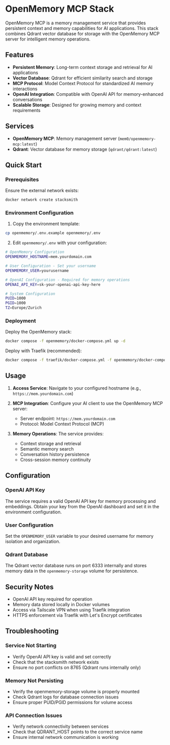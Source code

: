 # OpenMemory MCP Stack

OpenMemory MCP is a memory management service that provides persistent context and memory capabilities for AI applications. This stack combines Qdrant vector database for storage with the OpenMemory MCP server for intelligent memory operations.

## Features

- **Persistent Memory**: Long-term context storage and retrieval for AI applications
- **Vector Database**: Qdrant for efficient similarity search and storage
- **MCP Protocol**: Model Context Protocol for standardized AI memory interactions
- **OpenAI Integration**: Compatible with OpenAI API for memory-enhanced conversations
- **Scalable Storage**: Designed for growing memory and context requirements

## Services

- **OpenMemory MCP**: Memory management server (`mem0/openmemory-mcp:latest`)
- **Qdrant**: Vector database for memory storage (`qdrant/qdrant:latest`)

## Quick Start

### Prerequisites

Ensure the external network exists:
```bash
docker network create stacksmith
```

### Environment Configuration

1. Copy the environment template:
```bash
cp openmemory/.env.example openmemory/.env
```

2. Edit `openmemory/.env` with your configuration:
```bash
# OpenMemory Configuration
OPENMEMORY_HOSTNAME=mem.yourdomain.com

# User Configuration - Set your username
OPENMEMORY_USER=yourusername

# OpenAI Configuration - Required for memory operations
OPENAI_API_KEY=sk-your-openai-api-key-here

# System Configuration
PUID=1000
PGID=1000
TZ=Europe/Zurich
```

### Deployment

Deploy the OpenMemory stack:
```bash
docker compose -f openmemory/docker-compose.yml up -d
```

Deploy with Traefik (recommended):
```bash
docker compose -f traefik/docker-compose.yml -f openmemory/docker-compose.yml up -d
```

## Usage

1. **Access Service**: Navigate to your configured hostname (e.g., `https://mem.yourdomain.com`)

2. **MCP Integration**: Configure your AI client to use the OpenMemory MCP server:
   - Server endpoint: `https://mem.yourdomain.com`
   - Protocol: Model Context Protocol (MCP)

3. **Memory Operations**: The service provides:
   - Context storage and retrieval
   - Semantic memory search
   - Conversation history persistence
   - Cross-session memory continuity

## Configuration

### OpenAI API Key
The service requires a valid OpenAI API key for memory processing and embeddings. Obtain your key from the OpenAI dashboard and set it in the environment configuration.

### User Configuration
Set the `OPENMEMORY_USER` variable to your desired username for memory isolation and organization.

### Qdrant Database
The Qdrant vector database runs on port 6333 internally and stores memory data in the `openmemory-storage` volume for persistence.

## Security Notes

- OpenAI API key required for operation
- Memory data stored locally in Docker volumes
- Access via Tailscale VPN when using Traefik integration
- HTTPS enforcement via Traefik with Let's Encrypt certificates

## Troubleshooting

### Service Not Starting
- Verify OpenAI API key is valid and set correctly
- Check that the stacksmith network exists
- Ensure no port conflicts on 8765 (Qdrant runs internally only)

### Memory Not Persisting
- Verify the openmemory-storage volume is properly mounted
- Check Qdrant logs for database connection issues
- Ensure proper PUID/PGID permissions for volume access

### API Connection Issues
- Verify network connectivity between services
- Check that QDRANT_HOST points to the correct service name
- Ensure internal network communication is working